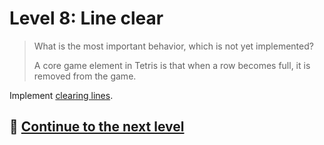 # Level 8: Line clear

> What is the most important behavior, which is not yet implemented?
>
> A core game element in Tetris is that when a row becomes full, it is removed from the game.

Implement [clearing lines](https://tetris.fandom.com/wiki/Line_clear).

## 🚀 [Continue to the next level](level-9.md)
